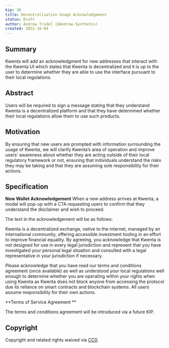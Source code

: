 ```yaml
---
kip: 36
title: Decentralization Usage Acknowledgement
status: Draft
author: Andrew Trudel (@Andrew-Synthetix)
created: 2022-10-04
---
```


## Summary

Kwenta will add an acknowledgment for new addresses that interact with the Kwenta UI which states that Kwenta is decentralized and it is up to the user to determine whether they are able to use the interface pursuant to their local regulations. 

## Abstract

Users will be required to sign a message stating that they understand Kwenta is a decentralized platform and that they have determined whether their local regulations allow them to use such products.

## Motivation

By ensuring that new users are prompted with information surrounding the usage of Kwenta, we will clarify Kwenta’s area of operation and improve users’ awareness about whether they are acting outside of their local regulatory framework or not, ensuring that individuals understand the risks they may be taking and that they are assuming sole responsibility for their actions. 

## Specification
**New Wallet Acknowledgement**
When a new address arrives at Kwenta, a modal will pop-up with a CTA requesting users to confirm that they understand the disclaimer and wish to proceed. 

The text in the acknowledgement will be as follows: 

Kwenta is a decentralized exchange, native to the internet, managed by an international community, offering accessible investment tooling in an effort to improve financial equality. By agreeing, you acknowledge that Kwenta is not designed for use in every legal jurisdiction and represent that you have investigated your personal legal situation and consulted with a legal representative in your jurisdiction if necessary.

Please acknowledge that you have read our terms and conditions agreement (once available) as well as understood your local regulations well enough to determine whether you are operating within your rights when using Kwenta as Kwenta does not block anyone from accessing the protocol due its reliance on smart contracts and blockchain systems. All users assume responsibility for their own actions. 

**Terms of Service Agreement **

The terms and conditions agreement will be introduced via a future KIP.

## Copyright

Copyright and related rights waived via [CC0](https://creativecommons.org/publicdomain/zero/1.0/).

